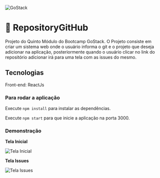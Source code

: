 ![GoStack](https://lh3.googleusercontent.com/pw/AM-JKLXgD69SiRRLLEqYgqhSK_7asyQ62ufsDAeKVLwiiIDNrk_jnxLhOkoODBITnsh_lK9T2OcUsAyjilfIBgtBozJGcABjTy8TF1urQHIzAUVUVhDp7pzrZaeeRpPlueN3AYCA3VxUP-pGnwHHqqr63uo=w225-h188-no?authuser=0)

# 🚀 RepositoryGitHub

Projeto do Quinto Módulo do Bootcamp GoStack. O Projeto consiste em criar um sistema web onde o usuário informa o git e o projeto que deseja adicionar na aplicação, posteriormente quando o usuário clicar no link do repositório adicionar irá para uma tela com as issues do mesmo.

## Tecnologias

Front-end: ReactJs

### Para rodar a aplicação

Execute `npm install` para instalar as dependências.

Execute `npm start` para que inicie a aplicação na porta 3000.

### Demonstração

**Tela Inicial**

![Tela Inicial](https://lh3.googleusercontent.com/pw/AM-JKLUnFBhxWMIkRSYmu2rk2aP6FYXOcl620wyjmx1sy6aPzVMHofkwbfhGgxIJXSx6NUrXdJ3VVNaGlMG5CsvlW0gtcflE7tBDpQtvdYgDTnwgrF5DDCDoqIc8_Vjv4arcpnlja9gq5bxyCULcLJbyuiU=w1137-h637-no?authuser=0)

**Tela Issues**

![Tela Issues](https://lh3.googleusercontent.com/pw/AM-JKLWFkCFGIHaisKzyMxuI-1iytmj6VlBnDGXaurzzV5ghwflb9xSFVs7r2eh3ue4zPD4YHSIF2h7iUEahchJsuBWkADgwfOiM4fhDddnIeKyynJ9k247UAdEwz5kEqiMK6tLKXUOOhKBJGmwUWxx5vDo=w1103-h852-no?authuser=0)
